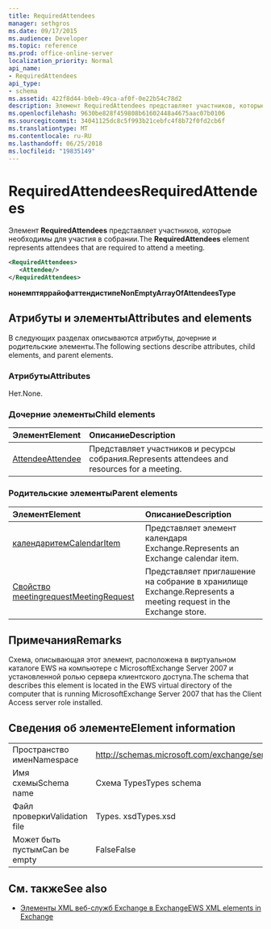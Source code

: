 ```yaml
---
title: RequiredAttendees
manager: sethgros
ms.date: 09/17/2015
ms.audience: Developer
ms.topic: reference
ms.prod: office-online-server
localization_priority: Normal
api_name:
- RequiredAttendees
api_type:
- schema
ms.assetid: 422f8d44-b0eb-49ca-af0f-0e22b54c78d2
description: Элемент RequiredAttendees представляет участников, которые необходимы для участия в собрании.
ms.openlocfilehash: 9630be828f459808b61602448a4675aac07b0106
ms.sourcegitcommit: 34041125dc8c5f993b21cebfc4f8b72f0fd2cb6f
ms.translationtype: MT
ms.contentlocale: ru-RU
ms.lasthandoff: 06/25/2018
ms.locfileid: "19835149"
---
```

# <a name="requiredattendees"></a><span data-ttu-id="26d37-103">RequiredAttendees</span><span class="sxs-lookup"><span data-stu-id="26d37-103">RequiredAttendees</span></span>

<span data-ttu-id="26d37-104">Элемент **RequiredAttendees** представляет участников, которые необходимы для участия в собрании.</span><span class="sxs-lookup"><span data-stu-id="26d37-104">The **RequiredAttendees** element represents attendees that are required to attend a meeting.</span></span> 
  
```xml
<RequiredAttendees>
   <Attendee/>
</RequiredAttendees>
```

 <span data-ttu-id="26d37-105">**нонемптяррайофаттендистипе**</span><span class="sxs-lookup"><span data-stu-id="26d37-105">**NonEmptyArrayOfAttendeesType**</span></span>
## <a name="attributes-and-elements"></a><span data-ttu-id="26d37-106">Атрибуты и элементы</span><span class="sxs-lookup"><span data-stu-id="26d37-106">Attributes and elements</span></span>

<span data-ttu-id="26d37-107">В следующих разделах описываются атрибуты, дочерние и родительские элементы.</span><span class="sxs-lookup"><span data-stu-id="26d37-107">The following sections describe attributes, child elements, and parent elements.</span></span>
  
### <a name="attributes"></a><span data-ttu-id="26d37-108">Атрибуты</span><span class="sxs-lookup"><span data-stu-id="26d37-108">Attributes</span></span>

<span data-ttu-id="26d37-109">Нет.</span><span class="sxs-lookup"><span data-stu-id="26d37-109">None.</span></span>
  
### <a name="child-elements"></a><span data-ttu-id="26d37-110">Дочерние элементы</span><span class="sxs-lookup"><span data-stu-id="26d37-110">Child elements</span></span>

|<span data-ttu-id="26d37-111">**Элемент**</span><span class="sxs-lookup"><span data-stu-id="26d37-111">**Element**</span></span>|<span data-ttu-id="26d37-112">**Описание**</span><span class="sxs-lookup"><span data-stu-id="26d37-112">**Description**</span></span>|
|:-----|:-----|
|[<span data-ttu-id="26d37-113">Attendee</span><span class="sxs-lookup"><span data-stu-id="26d37-113">Attendee</span></span>](attendee.md) <br/> |<span data-ttu-id="26d37-114">Представляет участников и ресурсы собрания.</span><span class="sxs-lookup"><span data-stu-id="26d37-114">Represents attendees and resources for a meeting.</span></span>  <br/> |
   
### <a name="parent-elements"></a><span data-ttu-id="26d37-115">Родительские элементы</span><span class="sxs-lookup"><span data-stu-id="26d37-115">Parent elements</span></span>

|<span data-ttu-id="26d37-116">**Элемент**</span><span class="sxs-lookup"><span data-stu-id="26d37-116">**Element**</span></span>|<span data-ttu-id="26d37-117">**Описание**</span><span class="sxs-lookup"><span data-stu-id="26d37-117">**Description**</span></span>|
|:-----|:-----|
|[<span data-ttu-id="26d37-118">календаритем</span><span class="sxs-lookup"><span data-stu-id="26d37-118">CalendarItem</span></span>](calendaritem.md) <br/> |<span data-ttu-id="26d37-119">Представляет элемент календаря Exchange.</span><span class="sxs-lookup"><span data-stu-id="26d37-119">Represents an Exchange calendar item.</span></span>  <br/> |
|[<span data-ttu-id="26d37-120">Свойство meetingrequest</span><span class="sxs-lookup"><span data-stu-id="26d37-120">MeetingRequest</span></span>](meetingrequest.md) <br/> |<span data-ttu-id="26d37-121">Представляет приглашение на собрание в хранилище Exchange.</span><span class="sxs-lookup"><span data-stu-id="26d37-121">Represents a meeting request in the Exchange store.</span></span>  <br/> |
   
## <a name="remarks"></a><span data-ttu-id="26d37-122">Примечания</span><span class="sxs-lookup"><span data-stu-id="26d37-122">Remarks</span></span>

<span data-ttu-id="26d37-123">Схема, описывающая этот элемент, расположена в виртуальном каталоге EWS на компьютере с MicrosoftExchange Server 2007 и установленной ролью сервера клиентского доступа.</span><span class="sxs-lookup"><span data-stu-id="26d37-123">The schema that describes this element is located in the EWS virtual directory of the computer that is running MicrosoftExchange Server 2007 that has the Client Access server role installed.</span></span>
  
## <a name="element-information"></a><span data-ttu-id="26d37-124">Сведения об элементе</span><span class="sxs-lookup"><span data-stu-id="26d37-124">Element information</span></span>

|||
|:-----|:-----|
|<span data-ttu-id="26d37-125">Пространство имен</span><span class="sxs-lookup"><span data-stu-id="26d37-125">Namespace</span></span>  <br/> |http://schemas.microsoft.com/exchange/services/2006/types  <br/> |
|<span data-ttu-id="26d37-126">Имя схемы</span><span class="sxs-lookup"><span data-stu-id="26d37-126">Schema name</span></span>  <br/> |<span data-ttu-id="26d37-127">Схема Types</span><span class="sxs-lookup"><span data-stu-id="26d37-127">Types schema</span></span>  <br/> |
|<span data-ttu-id="26d37-128">Файл проверки</span><span class="sxs-lookup"><span data-stu-id="26d37-128">Validation file</span></span>  <br/> |<span data-ttu-id="26d37-129">Types. xsd</span><span class="sxs-lookup"><span data-stu-id="26d37-129">Types.xsd</span></span>  <br/> |
|<span data-ttu-id="26d37-130">Может быть пустым</span><span class="sxs-lookup"><span data-stu-id="26d37-130">Can be empty</span></span>  <br/> |<span data-ttu-id="26d37-131">False</span><span class="sxs-lookup"><span data-stu-id="26d37-131">False</span></span>  <br/> |
   
## <a name="see-also"></a><span data-ttu-id="26d37-132">См. также</span><span class="sxs-lookup"><span data-stu-id="26d37-132">See also</span></span>



- [<span data-ttu-id="26d37-133">Элементы XML веб-служб Exchange в Exchange</span><span class="sxs-lookup"><span data-stu-id="26d37-133">EWS XML elements in Exchange</span></span>](ews-xml-elements-in-exchange.md)


